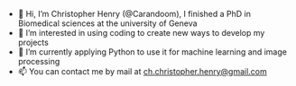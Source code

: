 - 👋 Hi, I’m Christopher Henry (@Carandoom), I finished a PhD in Biomedical sciences at the university of Geneva
- 👀 I’m interested in using coding to create new ways to develop my projects
- 🌱 I’m currently applying Python to use it for machine learning and image processing
- 📫 You can contact me by mail at ch.christopher.henry@gmail.com

<!---
Carandoom/Carandoom is a ✨ special ✨ repository because its `README.md` (this file) appears on your GitHub profile.
You can click the Preview link to take a look at your changes.
--->
